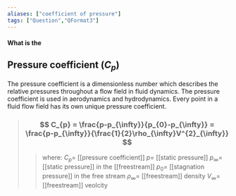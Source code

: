 ```yaml
---
aliases: ["coefficient of pressure"]
tags: ["Question","QFormat3"]
---
```


#### What is the
## Pressure coefficient ($C_{p}$)
The pressure coefficient is a dimensionless number which describes the relative pressures throughout a flow field in fluid dynamics. The pressure coefficient is used in aerodynamics and hydrodynamics. Every point in a fluid flow field has its own unique pressure coefficient.

> ### $$ C_{p} = \frac{p-p_{\infty}}{p_{0}-p_{\infty}} =  \frac{p-p_{\infty}}{\frac{1}{2}\rho_{\infty}V^{2}_{\infty}} $$ 
>> where:
>> $C_{p} =$ [[pressure coefficient]]
>> $p=$ [[static pressure]]
>> $p_{\infty}=$ [[static pressure]] in the [[freestream]]
>> $p_{0}=$ [[stagnation pressure]] in the free stream
>> $\rho_{\infty}=$ [[freestream]] density
>> $V_{\infty}=$ [[freestream]] veolcity